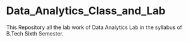 # Data_Analytics_Class_and_Lab
This Repository all the lab work of Data Analytics Lab in the syllabus of B.Tech Sixth Semester.

